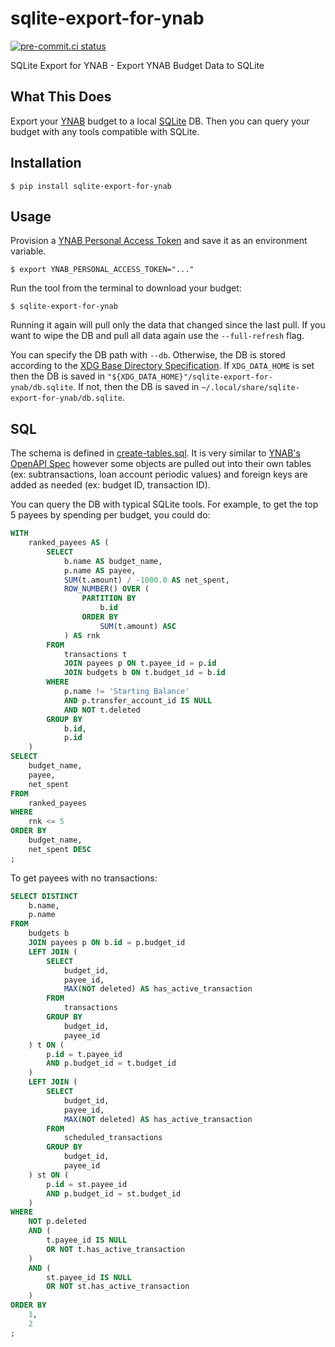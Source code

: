 # sqlite-export-for-ynab

[![pre-commit.ci status](https://results.pre-commit.ci/badge/github/mxr/sqlite-export-for-ynab/main.svg)](https://results.pre-commit.ci/latest/github/mxr/sqlite-export-for-ynab/main)

SQLite Export for YNAB - Export YNAB Budget Data to SQLite

## What This Does

Export your [YNAB](https://ynab.com/) budget to a local [SQLite](https://www.sqlite.org/) DB. Then you can query your budget with any tools compatible with SQLite.

## Installation

```console
$ pip install sqlite-export-for-ynab
```

## Usage

Provision a [YNAB Personal Access Token](https://api.ynab.com/#personal-access-tokens) and save it as an environment variable.

```console
$ export YNAB_PERSONAL_ACCESS_TOKEN="..."
```

Run the tool from the terminal to download your budget:

```console
$ sqlite-export-for-ynab
```

Running it again will pull only the data that changed since the last pull. If you want to wipe the DB and pull all data again use the `--full-refresh` flag.

You can specify the DB path with `--db`. Otherwise, the DB is stored according to the [XDG Base Directory Specification](https://specifications.freedesktop.org/basedir-spec/latest/index.html).
If `XDG_DATA_HOME` is set then the DB is saved in `"${XDG_DATA_HOME}"/sqlite-export-for-ynab/db.sqlite`.
If not, then the DB is saved in `~/.local/share/sqlite-export-for-ynab/db.sqlite`.

## SQL

The schema is defined in [create-tables.sql](sqlite_export_for_ynab/ddl/create-tables.sql). It is very similar to [YNAB's OpenAPI Spec](https://api.ynab.com/papi/open_api_spec.yaml) however some objects are pulled out into their own tables (ex: subtransactions, loan account periodic values) and foreign keys are added as needed (ex: budget ID, transaction ID).

You can query the DB with typical SQLite tools. For example, to get the top 5 payees by spending per budget, you could do:

```sql
WITH
    ranked_payees AS (
        SELECT
            b.name AS budget_name,
            p.name AS payee,
            SUM(t.amount) / -1000.0 AS net_spent,
            ROW_NUMBER() OVER (
                PARTITION BY
                    b.id
                ORDER BY
                    SUM(t.amount) ASC
            ) AS rnk
        FROM
            transactions t
            JOIN payees p ON t.payee_id = p.id
            JOIN budgets b ON t.budget_id = b.id
        WHERE
            p.name != 'Starting Balance'
            AND p.transfer_account_id IS NULL
            AND NOT t.deleted
        GROUP BY
            b.id,
            p.id
    )
SELECT
    budget_name,
    payee,
    net_spent
FROM
    ranked_payees
WHERE
    rnk <= 5
ORDER BY
    budget_name,
    net_spent DESC
;
```

To get payees with no transactions:

```sql
SELECT DISTINCT
    b.name,
    p.name
FROM
    budgets b
    JOIN payees p ON b.id = p.budget_id
    LEFT JOIN (
        SELECT
            budget_id,
            payee_id,
            MAX(NOT deleted) AS has_active_transaction
        FROM
            transactions
        GROUP BY
            budget_id,
            payee_id
    ) t ON (
        p.id = t.payee_id
        AND p.budget_id = t.budget_id
    )
    LEFT JOIN (
        SELECT
            budget_id,
            payee_id,
            MAX(NOT deleted) AS has_active_transaction
        FROM
            scheduled_transactions
        GROUP BY
            budget_id,
            payee_id
    ) st ON (
        p.id = st.payee_id
        AND p.budget_id = st.budget_id
    )
WHERE
    NOT p.deleted
    AND (
        t.payee_id IS NULL
        OR NOT t.has_active_transaction
    )
    AND (
        st.payee_id IS NULL
        OR NOT st.has_active_transaction
    )
ORDER BY
    1,
    2
;
```
